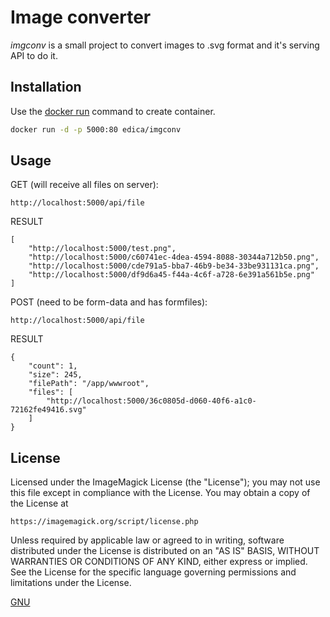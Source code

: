 # Image converter 
_imgconv_ is a small project to convert images to .svg format and it's serving API to do it.


## Installation

Use the [docker run](https://docs.docker.com/engine/reference/run/) command to create container.

```bash
docker run -d -p 5000:80 edica/imgconv
```

## Usage

GET (will receive all files on server):
```
http://localhost:5000/api/file
```
RESULT
```
[
    "http://localhost:5000/test.png",
    "http://localhost:5000/c60741ec-4dea-4594-8088-30344a712b50.png",
    "http://localhost:5000/cde791a5-bba7-46b9-be34-33be931131ca.png",
    "http://localhost:5000/df9d6a45-f44a-4c6f-a728-6e391a561b5e.png"
]
```

POST (need to be form-data and has formfiles):
```
http://localhost:5000/api/file
```
RESULT
```
{
    "count": 1,
    "size": 245,
    "filePath": "/app/wwwroot",
    "files": [
        "http://localhost:5000/36c0805d-d060-40f6-a1c0-72162fe49416.svg"
    ]
}
```

## License

Licensed under the ImageMagick License (the "License"); you may not use
this file except in compliance with the License.  You may obtain a copy
of the License at

    https://imagemagick.org/script/license.php

Unless required by applicable law or agreed to in writing, software
distributed under the License is distributed on an "AS IS" BASIS, WITHOUT
WARRANTIES OR CONDITIONS OF ANY KIND, either express or implied.  See the
License for the specific language governing permissions and limitations
under the License.

[GNU](https://www.gnu.org/licenses/gpl.html)

